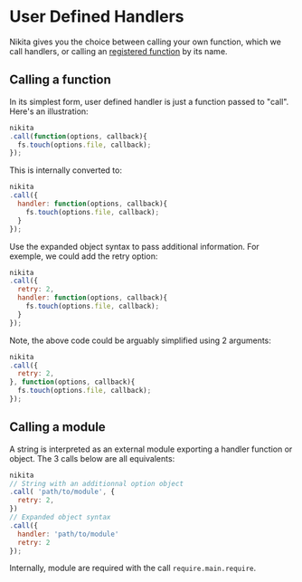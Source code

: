 
# User Defined Handlers

Nikita gives you the choice between calling your own function, which we call handlers, or calling an [registered function][registered] by its name.

## Calling a function

In its simplest form, user defined handler is just a function passed to "call". Here's an illustration:

```js
nikita
.call(function(options, callback){
  fs.touch(options.file, callback);
});
```

This is internally converted to:

```js
nikita
.call({
  handler: function(options, callback){
    fs.touch(options.file, callback);
  }
});
```

Use the expanded object syntax to pass additional information. For exemple, we could add the retry option:

```js
nikita
.call({
  retry: 2,
  handler: function(options, callback){
    fs.touch(options.file, callback);
  }
});
```

Note, the above code could be arguably simplified using 2 arguments:

```js
nikita
.call({
  retry: 2,
}, function(options, callback){
  fs.touch(options.file, callback);
});
```

## Calling a module

A string is interpreted as an external module exporting a handler function or object. The 3 calls below are all equivalents:

```js
nikita
// String with an additionnal option object
.call( 'path/to/module', {
  retry: 2,
})
// Expanded object syntax
.call({
  handler: 'path/to/module'
  retry: 2
});
```

Internally, module are required with the call `require.main.require`.

[registered]: ./registered_handlers

